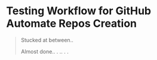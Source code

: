 # Testing Workflow for GitHub Automate Repos Creation
> Stucked at between..
> 
> Almost done..
.
..
.
.

